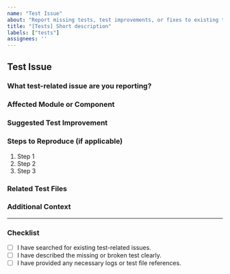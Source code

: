 ```yaml
---
name: "Test Issue"
about: "Report missing tests, test improvements, or fixes to existing tests."
title: "[Tests] Short description"
labels: ["tests"]
assignees: ''
---
```


## Test Issue

### What test-related issue are you reporting?

### Affected Module or Component

### Suggested Test Improvement

### Steps to Reproduce (if applicable)
1. Step 1
2. Step 2
3. Step 3

### Related Test Files

### Additional Context

---

### Checklist
- [ ] I have searched for existing test-related issues.
- [ ] I have described the missing or broken test clearly.
- [ ] I have provided any necessary logs or test file references.
